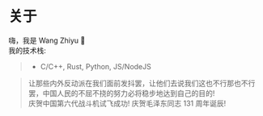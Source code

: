 # 关于
嗨，我是 Wang Zhiyu 👋  
我的技术栈:  
> - C/C++, Rust, Python, JS/NodeJS

> 让那些内外反动派在我们面前发抖罢，让他们去说我们这也不行那也不行罢，中国人民的不屈不挠的努力必将稳步地达到自己的目的!  
> 庆贺中国第六代战斗机试飞成功!
> 庆贺毛泽东同志 131 周年诞辰!
